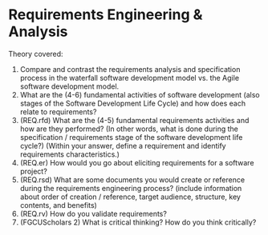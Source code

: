 # Requirements Engineering & Analysis

Theory covered:
  1. Compare and contrast the requirements analysis and specification process in the waterfall software development model vs. the Agile software development model. 
  2. What are the (4-6) fundamental activities of software development (also stages of the Software Development Life Cycle) and how does each relate to requirements?
  3. (REQ.rfd) What are the (4-5) fundamental requirements activities and how are they performed? (In other words, what is done during the specification / requirements stage of the software development life cycle?) (Within your answer, define a requirement and identify requirements characteristics.)
  4. (REQ.er) How would you go about eliciting requirements for a software project? 
  5. (REQ.rsd) What are some documents you would create or reference during the requirements engineering process? (include information about order of creation / reference, target audience, structure, key contents, and benefits)
  6. (REQ.rv) How do you validate requirements? 
  7. (FGCUScholars 2) What is critical thinking? How do you think critically?
